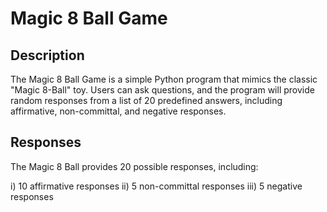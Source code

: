 # Magic 8 Ball Game

## Description

The Magic 8 Ball Game is a simple Python program that mimics the classic "Magic 8-Ball" toy. Users can ask questions, and the program will provide random responses from a list of 20 predefined answers, including affirmative, non-committal, and negative responses.

## Responses
The Magic 8 Ball provides 20 possible responses, including:

i) 10 affirmative responses
ii) 5 non-committal responses
iii) 5 negative responses
